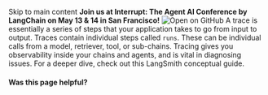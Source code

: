 Skip to main content
**Join us at Interrupt: The Agent AI Conference by LangChain on May 13 & 14 in San Francisco!**
![Open on GitHub](https://img.shields.io/badge/Open%20on%20GitHub-grey?logo=github&logoColor=white)
A trace is essentially a series of steps that your application takes to go from input to output. Traces contain individual steps called `runs`. These can be individual calls from a model, retriever, tool, or sub-chains. Tracing gives you observability inside your chains and agents, and is vital in diagnosing issues.
For a deeper dive, check out this LangSmith conceptual guide.
#### Was this page helpful?
